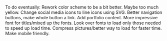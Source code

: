 To do eventually:
Rework color scheme to be a bit better.  Maybe too much yellow.
Change social media icons to line icons using SVG.
Better navigation buttons, make whole button a link.
Add portfolio content.
More impressive font for titles/mixed up the fonts.
Look over fonts to load only those needed to speed up load time.
Compress pictures/better way to load for faster time.
Make mobile friendly.

